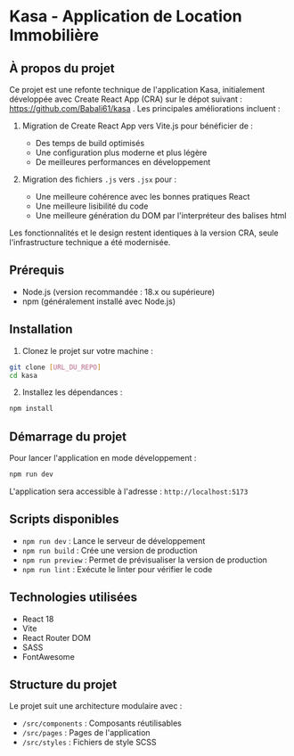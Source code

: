 # Kasa - Application de Location Immobilière

## À propos du projet

Ce projet est une refonte technique de l'application Kasa, initialement développée avec Create React App (CRA) sur le dépot suivant : https://github.com/Babali61/kasa . Les principales améliorations incluent :

1. Migration de Create React App vers Vite.js pour bénéficier de :
   - Des temps de build optimisés
   - Une configuration plus moderne et plus légère
   - De meilleures performances en développement

2. Migration des fichiers `.js` vers `.jsx` pour :
   - Une meilleure cohérence avec les bonnes pratiques React
   - Une meilleure lisibilité du code
   - Une meilleure génération du DOM par l'interpréteur des balises html

Les fonctionnalités et le design restent identiques à la version CRA, seule l'infrastructure technique a été modernisée.

## Prérequis

- Node.js (version recommandée : 18.x ou supérieure)
- npm (généralement installé avec Node.js)

## Installation

1. Clonez le projet sur votre machine :
```bash
git clone [URL_DU_REPO]
cd kasa
```

2. Installez les dépendances :
```bash
npm install
```

## Démarrage du projet

Pour lancer l'application en mode développement :
```bash
npm run dev
```
L'application sera accessible à l'adresse : `http://localhost:5173`

## Scripts disponibles

- `npm run dev` : Lance le serveur de développement
- `npm run build` : Crée une version de production
- `npm run preview` : Permet de prévisualiser la version de production
- `npm run lint` : Exécute le linter pour vérifier le code

## Technologies utilisées

- React 18
- Vite
- React Router DOM
- SASS
- FontAwesome

## Structure du projet

Le projet suit une architecture modulaire avec :
- `/src/components` : Composants réutilisables
- `/src/pages` : Pages de l'application
- `/src/styles` : Fichiers de style SCSS
